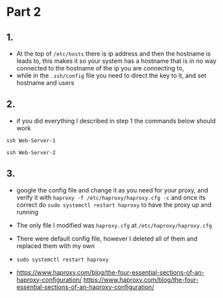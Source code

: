# Part 2
## 1. 
* At the top of `/etc/hosts` there is ip address and then the hostname is leads to, this makes it so your system has a hostname that is in no way connected to the hostname of the ip you are connecting to, 
* while in the `.ssh/config` file you need to direct the key to it, and set hostname and users


## 2. 
* if you did everything I described in step 1 the commands below should work 
```
ssh Web-Server-1

ssh Web-Server-2
```

## 3.
* google the config file and change it as you need for your proxy, and verify it with `haproxy -f /etc/haproxy/haproxy.cfg -c` and once its correct do `sudo systemctl restart haproxy` to have the proxy up and running

* The only file I modified was `haproxy.cfg` at `/etc/haproxy/haproxy.cfg`

* There were default config file, however I deleted all of them and replaced them with my own

* `sudo systemctl restart haproxy`

* https://www.haproxy.com/blog/the-four-essential-sections-of-an-haproxy-configuration/ https://www.haproxy.com/blog/the-four-essential-sections-of-an-haproxy-configuration/
